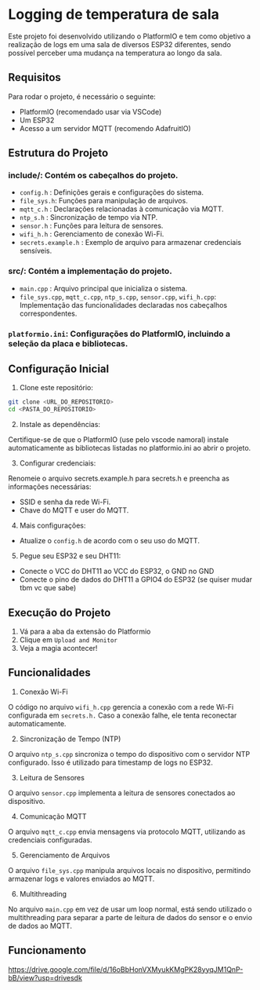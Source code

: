 # Logging de temperatura de sala

Este projeto foi desenvolvido utilizando o PlatformIO e tem como objetivo a realização de logs em uma sala de diversos ESP32 diferentes, sendo possível perceber uma mudança na temperatura ao longo da sala.

## Requisitos

Para rodar o projeto, é necessário o seguinte:

- PlatformIO (recomendado usar via VSCode)
- Um ESP32
- Acesso a um servidor MQTT (recomendo AdafruitIO)


## Estrutura do Projeto

### include/: Contém os cabeçalhos do projeto.

- `config.h`  : Definições gerais e configurações do sistema.
- `file_sys.h`: Funções para manipulação de arquivos.
- `mqtt_c.h`  : Declarações relacionadas à comunicação via MQTT.
- `ntp_s.h`   : Sincronização de tempo via NTP.
- `sensor.h`  : Funções para leitura de sensores.
- `wifi_h.h`  : Gerenciamento de conexão Wi-Fi.
- `secrets.example.h` : Exemplo de arquivo para armazenar credenciais sensíveis.

### src/: Contém a implementação do projeto.

- `main.cpp` : Arquivo principal que inicializa o sistema.
- `file_sys.cpp`, `mqtt_c.cpp`, `ntp_s.cpp`, `sensor.cpp`, `wifi_h.cpp`: Implementação das funcionalidades declaradas nos cabeçalhos correspondentes.

###  `platformio.ini`: Configurações do PlatformIO, incluindo a seleção da placa e bibliotecas.

## Configuração Inicial

1. Clone este repositório:

```bash
git clone <URL_DO_REPOSITORIO>
cd <PASTA_DO_REPOSITORIO>
```

2. Instale as dependências:

Certifique-se de que o PlatformIO (use pelo vscode namoral) instale automaticamente as bibliotecas listadas no platformio.ini ao abrir o projeto.

3. Configurar credenciais:

Renomeie o arquivo secrets.example.h para secrets.h e preencha as informações necessárias:

- SSID e senha da rede Wi-Fi.
- Chave do MQTT e user do MQTT.

4. Mais configurações:

- Atualize o `config.h` de acordo com o seu uso do MQTT.

5. Pegue seu ESP32 e seu DHT11:

- Conecte o VCC do DHT11 ao VCC do ESP32, o GND no GND
- Conecte o pino de dados do DHT11 a GPIO4 do ESP32 (se quiser mudar tbm vc que sabe)

## Execução do Projeto

1. Vá para a aba da extensão do Platformio
2. Clique em `Upload and Monitor`
3. Veja a magia acontecer!

## Funcionalidades

1. Conexão Wi-Fi

O código no arquivo `wifi_h.cpp` gerencia a conexão com a rede Wi-Fi configurada em `secrets.h.` Caso a conexão falhe, ele tenta reconectar automaticamente.

2. Sincronização de Tempo (NTP)

O arquivo `ntp_s.cpp` sincroniza o tempo do dispositivo com o servidor NTP configurado. Isso é utilizado para timestamp de logs no ESP32.

3. Leitura de Sensores

O arquivo `sensor.cpp` implementa a leitura de sensores conectados ao dispositivo.

4. Comunicação MQTT

O arquivo `mqtt_c.cpp` envia mensagens via protocolo MQTT, utilizando as credenciais configuradas.

5. Gerenciamento de Arquivos

O arquivo `file_sys.cpp` manipula arquivos locais no dispositivo, permitindo armazenar logs e valores enviados ao MQTT.

6. Multithreading

No arquivo `main.cpp` em vez de usar um loop normal, está sendo utilizado o multithreading para separar a parte de leitura de dados do sensor e o envio de dados ao MQTT.

## Funcionamento


https://drive.google.com/file/d/16oBbHonVXMyukKMgPK28yyqJM1QnP-bB/view?usp=drivesdk
